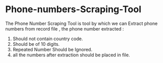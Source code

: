 # Phone-numbers-Scraping-Tool
The Phone Number Scraping Tool is tool by which we can Extract phone numbers from record file , the phone number extracted : 
1. Should not contain country code. 
2. Should be of 10 digits. 
3. Repeated Number Should be Ignored.
4. all the numbers after extraction should be placed in file.

